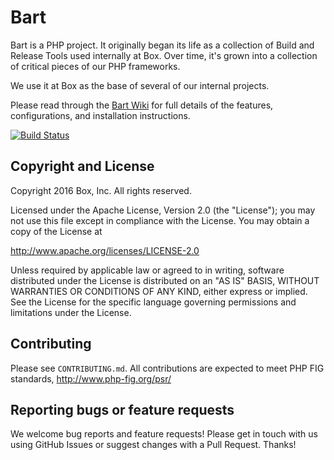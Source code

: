 # Bart

Bart is a PHP project. It originally began its life as a collection of Build and Release Tools used internally at Box. Over time, it's grown into a collection of critical pieces of our PHP frameworks.

We use it at Box as the base of several of our internal projects.

Please read through the [Bart Wiki](https://github.com/box/bart/wiki) for full details of the features, configurations, and installation instructions.


[![Build Status](https://secure.travis-ci.org/box/bart.png?branch=master)](http://travis-ci.org/box/bart)




## Copyright and License

Copyright 2016 Box, Inc. All rights reserved.

Licensed under the Apache License, Version 2.0 (the "License");
you may not use this file except in compliance with the License.
You may obtain a copy of the License at

   http://www.apache.org/licenses/LICENSE-2.0

Unless required by applicable law or agreed to in writing, software
distributed under the License is distributed on an "AS IS" BASIS,
WITHOUT WARRANTIES OR CONDITIONS OF ANY KIND, either express or implied.
See the License for the specific language governing permissions and
limitations under the License.

## Contributing

Please see `CONTRIBUTING.md`. All contributions are expected to meet PHP FIG standards, http://www.php-fig.org/psr/

## Reporting bugs or feature requests

We welcome bug reports and feature requests! Please get in touch with us using GitHub Issues or suggest changes with a Pull Request. Thanks!
